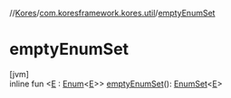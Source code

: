 //[Kores](../../index.md)/[com.koresframework.kores.util](index.md)/[emptyEnumSet](empty-enum-set.md)

# emptyEnumSet

[jvm]\
inline fun <[E](empty-enum-set.md) : [Enum](https://kotlinlang.org/api/latest/jvm/stdlib/kotlin/-enum/index.html)<[E](empty-enum-set.md)>> [emptyEnumSet](empty-enum-set.md)(): [EnumSet](https://docs.oracle.com/javase/8/docs/api/java/util/EnumSet.html)<[E](empty-enum-set.md)>
